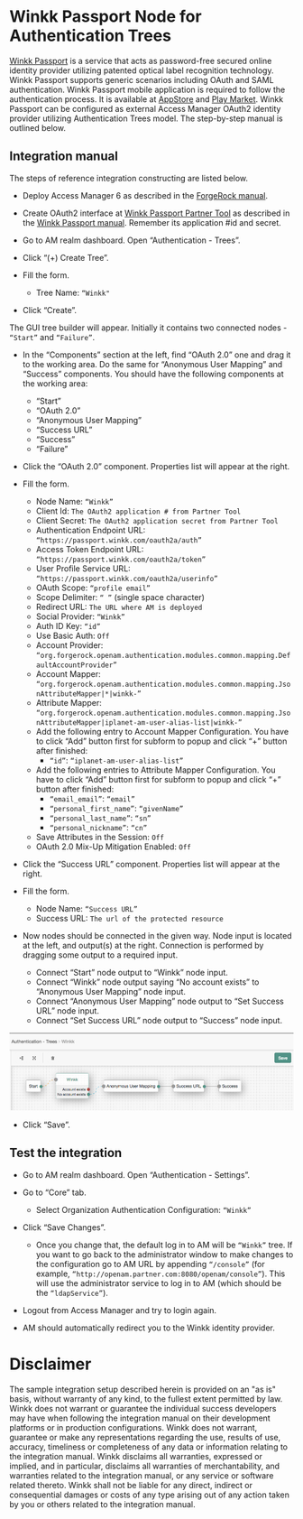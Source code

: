 # Winkk Passport Node for Authentication Trees

[Winkk Passport](https://passport.winkk.com/partner) is a service that acts as password-free secured online identity provider utilizing patented optical label recognition technology. Winkk Passport supports generic scenarios including OAuth and SAML authentication.
Winkk Passport mobile application is required to follow the authentication process. It is available at [AppStore](https://itunes.apple.com/us/app/winkkpass-fast-secure-login/id1166258885) and [Play Market](https://play.google.com/store/apps/details?id=com.winkk.winkkpass).
Winkk Passport can be configured as external Access Manager OAuth2 identity provider utilizing Authentication Trees model. The step-by-step manual is outlined below.

## Integration manual
The steps of reference integration constructing are listed below.

* Deploy Access Manager 6 as described in the [ForgeRock manual](https://backstage.forgerock.com/docs/am/6/quick-start-guide).
* Create OAuth2 interface at [Winkk Passport Partner Tool](https://passport.winkk.com/partner) as described in the [Winkk Passport manual](https://passport.winkk.com/partner/#oauth2-manual). Remember its application #id and secret.
* Go to AM realm dashboard. Open “Authentication - Trees”.
* Click “(+) Create Tree”.

* Fill the form.

    + Tree Name: ```“Winkk"```

* Click “Create”.

The GUI tree builder will appear. Initially it contains two connected nodes - ```“Start”``` and ```“Failure”```.

* In the “Components” section at the left, find “OAuth 2.0” one and drag it to the working area. Do the same for “Anonymous User Mapping” and “Success” components. You should have the following components at the working area:
    + “Start”
    + “OAuth 2.0”
    + “Anonymous User Mapping”
    + “Success URL”
    + “Success”
    + “Failure”


* Click the “OAuth 2.0” component. Properties list will appear at the right.

* Fill the form.

    + Node Name: ```“Winkk”```
    + Client Id: ```The OAuth2 application # from Partner Tool```
    + Client Secret: ```The OAuth2 application secret from Partner Tool```
    + Authentication Endpoint URL: ```“https://passport.winkk.com/oauth2a/auth”```
    + Access Token Endpoint URL: ```“https://passport.winkk.com/oauth2a/token”```
    + User Profile Service URL: ```“https://passport.winkk.com/oauth2a/userinfo”```
    + OAuth Scope: ```“profile email”```
    + Scope Delimiter: ```“ ”``` (single space character)
    + Redirect URL: ```The URL where AM is deployed```
    + Social Provider: ```“Winkk”```
    + Auth ID Key: ```“id”```
    + Use Basic Auth: ```Off```
    + Account Provider: ```“org.forgerock.openam.authentication.modules.common.mapping.DefaultAccountProvider”```
    + Account Mapper: ```“org.forgerock.openam.authentication.modules.common.mapping.JsonAttributeMapper|*|winkk-”```
    + Attribute Mapper: ```“org.forgerock.openam.authentication.modules.common.mapping.JsonAttributeMapper|iplanet-am-user-alias-list|winkk-”```
    + Add the following entry to Account Mapper Configuration. You have to click “Add” button first for subform to popup and click “+” button after finished:
        + ```“id”```: ```“iplanet-am-user-alias-list”```
    + Add the following entries to Attribute Mapper Configuration. You have to click “Add” button first for subform to popup and click “+” button after finished:
        + ```“email_email”```: ```“email”```
        + ```“personal_first_name”```: ```“givenName”```
        + ```“personal_last_name”```: ```“sn”```
        + ```“personal_nickname”```: ```“cn”```
    + Save Attributes in the Session: ```Off```
    + OAuth 2.0 Mix-Up Mitigation Enabled: ```Off```


* Click the “Success URL” component. Properties list will appear at the right.

* Fill the form.

    + Node Name: ```“Success URL”```
    + Success URL: ```The url of the protected resource```


* Now nodes should be connected in the given way. Node input is located at the left, and output(s) at the right. Connection is performed by dragging some output to a required input. 
    + Connect “Start” node output to “Winkk” node input.
    + Connect “Winkk” node output saying “No account exists” to “Anonymous User Mapping” node input.
    + Connect “Anonymous User Mapping” node output to “Set Success URL” node input.
    + Connect “Set Success URL” node output to “Success” node input.

![ScreenShot](./forgerock_authentication_tree.png)

* Click “Save”.


## Test the integration

* Go to AM realm dashboard. Open “Authentication - Settings”.

* Go to “Core” tab.

    + Select Organization Authentication Configuration: ```“Winkk”```

* Click “Save Changes”.
    + Once you change that, the default log in to AM will be ```“Winkk”``` tree. If you want to go back to the administrator window to make changes to the configuration go to AM URL by appending ```“/console”``` (for example, ```“http://openam.partner.com:8080/openam/console”```). This will use the administrator service to log in to AM (which should be the ```“ldapService”```).


* Logout from Access Manager and try to login again.
* AM should automatically redirect you to the Winkk identity provider.



# Disclaimer
The sample integration setup described herein is provided on an "as is" basis, without warranty of any kind, to the fullest extent permitted by law. Winkk does not warrant or guarantee the individual success developers may have when following the integration manual on their development platforms or in production configurations.
Winkk does not warrant, guarantee or make any representations regarding the use, results of use, accuracy, timeliness or completeness of any data or information relating to the integration manual. Winkk disclaims all warranties, expressed or implied, and in particular, disclaims all warranties of merchantability, and warranties related to the integration manual, or any service or software related thereto.
Winkk shall not be liable for any direct, indirect or consequential damages or costs of any type arising out of any action taken by you or others related to the integration manual.
